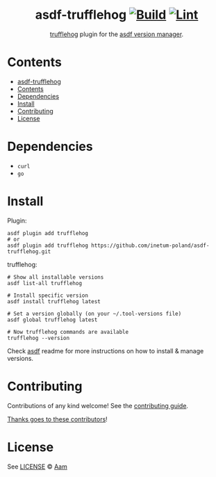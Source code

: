 <div align="center">

# asdf-trufflehog [![Build](https://github.com/inetum-poland/asdf-trufflehog/actions/workflows/build.yml/badge.svg)](https://github.com/inetum-poland/asdf-trufflehog/actions/workflows/build.yml) [![Lint](https://github.com/inetum-poland/asdf-trufflehog/actions/workflows/lint.yml/badge.svg)](https://github.com/inetum-poland/asdf-trufflehog/actions/workflows/lint.yml)

[trufflehog](https://github.com/trufflesecurity/trufflehog) plugin for the [asdf version manager](https://asdf-vm.com).

</div>

# Contents

- [asdf-trufflehog  ](#asdf-trufflehog--)
- [Contents](#contents)
- [Dependencies](#dependencies)
- [Install](#install)
- [Contributing](#contributing)
- [License](#license)

# Dependencies

- `curl`
- `go`

# Install

Plugin:

```shell
asdf plugin add trufflehog
# or
asdf plugin add trufflehog https://github.com/inetum-poland/asdf-trufflehog.git
```

trufflehog:

```shell
# Show all installable versions
asdf list-all trufflehog

# Install specific version
asdf install trufflehog latest

# Set a version globally (on your ~/.tool-versions file)
asdf global trufflehog latest

# Now trufflehog commands are available
trufflehog --version
```

Check [asdf](https://github.com/asdf-vm/asdf) readme for more instructions on how to install & manage versions.

# Contributing

Contributions of any kind welcome! See the [contributing guide](contributing.md).

[Thanks goes to these contributors](https://github.com/inetum-poland/asdf-trufflehog/graphs/contributors)!

# License

See [LICENSE](LICENSE) © [Aam](https://github.com/inetum-poland/)

